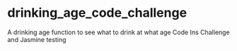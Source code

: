 # drinking_age_code_challenge
A drinking age function to see what to drink at what age Code Ins Challenge and Jasmine testing 
